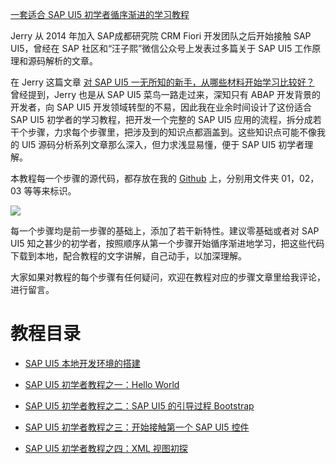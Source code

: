 [一套适合 SAP UI5 初学者循序渐进的学习教程](https://blog.csdn.net/i042416/category_11395500.html)

Jerry 从 2014 年加入 SAP成都研究院 CRM Fiori 开发团队之后开始接触 SAP UI5，曾经在 SAP 社区和“汪子熙”微信公众号上发表过多篇关于 SAP UI5 工作原理和源码解析的文章。

在 Jerry 这篇文章 [对 SAP UI5 一无所知的新手，从哪些材料开始学习比较好？](https://blog.csdn.net/i042416/article/details/116347763) 曾经提到，Jerry 也是从 SAP UI5 菜鸟一路走过来，深知只有 ABAP 开发背景的开发者，向 SAP UI5 开发领域转型的不易，因此我在业余时间设计了这份适合 SAP UI5 初学者的学习教程，把开发一个完整的 SAP UI5 应用的流程，拆分成若干个步骤，力求每个步骤里，把涉及到的知识点都涵盖到。这些知识点可能不像我的 UI5 源码分析系列文章那么深入，但力求浅显易懂，便于 SAP UI5 初学者理解。

本教程每一个步骤的源代码，都存放在我的 [Github](https://github.com/wangzixi-diablo/ui5-tutorial) 上，分别用文件夹 01，02，03 等等来标识。

![](https://img-blog.csdnimg.cn/img_convert/c7bad3447ae1849d56da2f9ae2f4a6e8.png)

每一个步骤均是前一步骤的基础上，添加了若干新特性。建议零基础或者对 SAP UI5 知之甚少的初学者，按照顺序从第一个步骤开始循序渐进地学习，把这些代码下载到本地，配合教程的文字讲解，自己动手，以加深理解。

大家如果对教程的每个步骤有任何疑问，欢迎在教程对应的步骤文章里给我评论，进行留言。

# 教程目录

* [SAP UI5 本地开发环境的搭建](https://jerry.blog.csdn.net/article/details/120611706)

* [SAP UI5 初学者教程之一：Hello World](https://jerry.blog.csdn.net/article/details/120612455)

* [SAP UI5 初学者教程之二：SAP UI5 的引导过程 Bootstrap](https://jerry.blog.csdn.net/article/details/120614665)

* [SAP UI5 初学者教程之三：开始接触第一个 SAP UI5 控件](https://jerry.blog.csdn.net/article/details/120619615)

* [SAP UI5 初学者教程之四：XML 视图初探](https://jerry.blog.csdn.net/article/details/120642096)